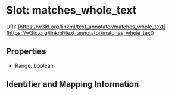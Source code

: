 # Slot: matches_whole_text

URI: [https://w3id.org/linkml/text_annotator/matches_whole_text](https://w3id.org/linkml/text_annotator/matches_whole_text)



<!-- no inheritance hierarchy -->


## Properties

 * Range: boolean



## Identifier and Mapping Information





